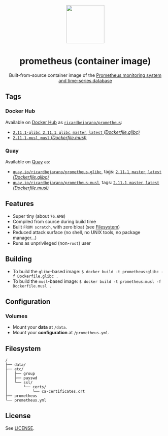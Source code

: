 <p align="center"><img src="https://emojipedia-us.s3.dualstack.us-west-1.amazonaws.com/thumbs/320/apple/198/fire_1f525.png" width="120px"></p>
<h1 align="center">prometheus (container image)</h1>
<p align="center">Built-from-source container image of the <a href="https://prometheus.io/">Prometheus monitoring system and time-series database</a></p>


## Tags

### Docker Hub

Available on [Docker Hub](https://hub.docker.com) as [`ricardbejarano/prometheus`](https://hub.docker.com/r/ricardbejarano/prometheus):

- [`2.11.1-glibc`, `2.11.1`, `glibc`, `master`, `latest` *(Dockerfile.glibc)*](https://github.com/ricardbejarano/prometheus/blob/master/Dockerfile.glibc)
- [`2.11.1-musl`, `musl` *(Dockerfile.musl)*](https://github.com/ricardbejarano/prometheus/blob/master/Dockerfile.musl)

### Quay

Available on [Quay](https://quay.io) as:

- [`quay.io/ricardbejarano/prometheus-glibc`](https://quay.io/repository/ricardbejarano/prometheus-glibc), tags: [`2.11.1`, `master`, `latest` *(Dockerfile.glibc)*](https://github.com/ricardbejarano/prometheus/blob/master/Dockerfile.glibc)
- [`quay.io/ricardbejarano/prometheus-musl`](https://quay.io/repository/ricardbejarano/prometheus-musl), tags: [`2.11.1`, `master`, `latest` *(Dockerfile.musl)*](https://github.com/ricardbejarano/prometheus/blob/master/Dockerfile.musl)


## Features

* Super tiny (about `76.6MB`)
* Compiled from source during build time
* Built `FROM scratch`, with zero bloat (see [Filesystem](#filesystem))
* Reduced attack surface (no shell, no UNIX tools, no package manager...)
* Runs as unprivileged (non-`root`) user


## Building

- To build the `glibc`-based image: `$ docker build -t prometheus:glibc -f Dockerfile.glibc .`
- To build the `musl`-based image: `$ docker build -t prometheus:musl -f Dockerfile.musl .`


## Configuration

### Volumes

- Mount your **data** at `/data`.
- Mount your **configuration** at `/prometheus.yml`.


## Filesystem

```
/
├── data/
├── etc/
│   ├── group
│   ├── passwd
│   └── ssl/
│       └── certs/
│           └── ca-certificates.crt
├── prometheus
└── prometheus.yml
```


## License

See [LICENSE](https://github.com/ricardbejarano/prometheus/blob/master/LICENSE).
